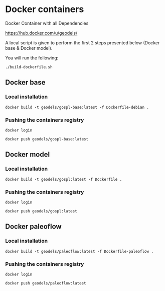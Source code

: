 # Docker containers

Docker Container with all Dependencies

https://hub.docker.com/u/geodels/

A local script is given to perform the first 2 steps presented below (Docker base & Docker model).

You will run the following:
```
./build-dockerfile.sh
```

## Docker base

### Local installation

```
docker build -t geodels/gospl-base:latest -f Dockerfile-debian .
```

### Pushing the containers registry

```
docker login
```

```
docker push geodels/gospl-base:latest
```

## Docker model

### Local installation

```
docker build -t geodels/gospl:latest -f Dockerfile .
```

### Pushing the containers registry

```
docker login
```

```
docker push geodels/gospl:latest
```

## Docker paleoflow

### Local installation

```
docker build -t geodels/paleoflow:latest -f Dockerfile-paleoflow .
```

### Pushing the containers registry

```
docker login
```

```
docker push geodels/paleoflow:latest
```

